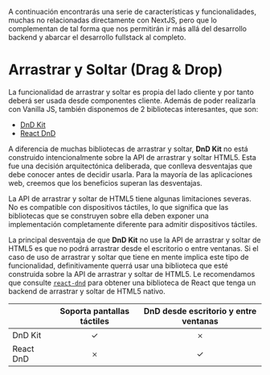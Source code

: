 
A continuación encontrarás una serie de características y funcionalidades, muchas no relacionadas directamente con NextJS, pero que lo complementan de tal forma que nos permitirán ir más allá del desarrollo backend y abarcar el desarrollo fullstack al completo. 



# Arrastrar y Soltar (Drag & Drop)

La funcionalidad de arrastrar y soltar es propia del lado cliente y por tanto deberá ser usada desde componentes cliente. Además de poder realizarla con Vanilla JS, también disponemos de 2 bibliotecas interesantes, que son:

- [DnD Kit](https://docs.dndkit.com/)
- [React DnD](https://react-dnd.github.io/react-dnd/docs/overview)

A diferencia de muchas bibliotecas de arrastrar y soltar, **DnD Kit** no está construido intencionalmente sobre la API de arrastrar y soltar HTML5. Esta fue una decisión arquitectónica deliberada, que conlleva desventajas que debe conocer antes de decidir usarla. Para la mayoría de las aplicaciones web, creemos que los beneficios superan las desventajas.

La API de arrastrar y soltar de HTML5 tiene algunas limitaciones severas. No es compatible con dispositivos táctiles, lo que significa que las bibliotecas que se construyen sobre ella deben exponer una implementación completamente diferente para admitir dispositivos táctiles.

La principal desventaja de que **DnD Kit** no use la API de arrastrar y soltar de HTML5 es que no podrá arrastrar desde el escritorio o entre ventanas. 
Si el caso de uso de arrastrar y soltar que tiene en mente implica este tipo de funcionalidad, definitivamente querrá usar una biblioteca que esté construida sobre la API de arrastrar y soltar de HTML5. 
Le recomendamos que consulte [`react-dnd`](https://react-dnd.github.io/react-dnd/about) para obtener una biblioteca de React que tenga un backend de arrastrar y soltar de HTML5 nativo.

|            | Soporta pantallas táctiles  | DnD desde escritorio y entre ventanas  
|------------|:---------------------------:|:-------------------------------------:
|DnD Kit     |       ✓                     |   𐄂
|React DnD   |       𐄂                     |   ✓
